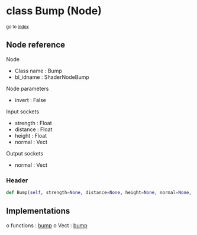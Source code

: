 # class Bump (Node)

<sub>go to [index](/docs/index.md)</sub>

## Node reference

Node
 - Class name : Bump
 - bl_idname : ShaderNodeBump

Node parameters
 - invert : False

Input sockets
 - strength : Float
 - distance : Float
 - height : Float
 - normal : Vect

Output sockets
 - normal : Vect

### Header

``` python
def Bump(self, strength=None, distance=None, height=None, normal=None, invert=False, node_label=None, node_color=None):
```

## Implementations

o functions : [bump](/docs/Shader_classes/GLOBAL.md#bump)
o Vect : [bump](/docs/Shader_classes/Vect.md#bump)

